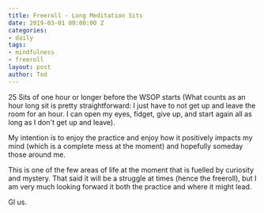 ```yaml
---
title: Freeroll - Long Meditation Sits
date: 2019-03-01 00:00:00 Z
categories:
- daily
tags:
- mindfulness
- freeroll
layout: post
author: Ted
---
```


25 Sits of one hour or longer before the WSOP starts (What counts as an hour long sit is pretty straightforward: I just have to not get up and leave the room for an hour. I can open my eyes, fidget, give up, and start again all as long as I don't get up and leave).

My intention is to enjoy the practice and enjoy how it positively impacts my mind (which is a complete mess at the moment) and hopefully someday those around me.

This is one of the few areas of life at the moment that is fuelled by curiosity and mystery. That said it will be a struggle at times (hence the freeroll), but I am very much looking forward it both the practice and where it might lead.

Gl us.
